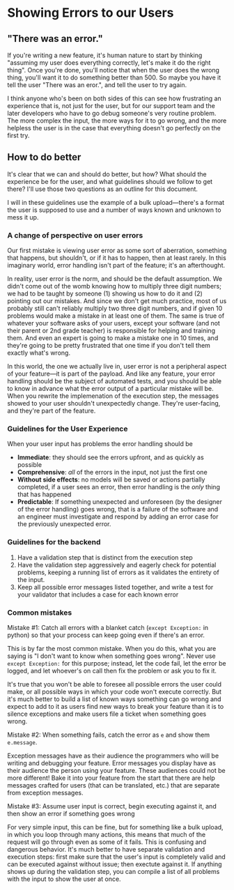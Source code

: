 # Showing Errors to our Users


## "There was an error."

If you're writing a new feature, it's human nature to start by thinking "assuming my user does everything correctly, let's make it do the right thing". Once you're done, you'll notice that when the user does the wrong thing, you'll want it to do something better than 500. So maybe you have it tell the user "There was an eror.", and tell the user to try again.

I think anyone who's been on both sides of this can see how frustrating an experience that is,
not just for the user, but for our support team and the later developers who have to go debug someone's very routine problem.
The more complex the input, the more ways for it to go wrong, and the more helpless the user is in the case that everything doesn't go perfectly
on the first try.

## How to do better

It's clear that we can and should do better, but how? What should the experience be for the user,
and what guidelines should we follow to get there? I'll use those two questions as an outline for this document.

I will in these guidelines use the example of a bulk upload—there's a format the user is supposed to use and a number of ways known and unknown to mess it up.


### A change of perspective on user errors

Our first mistake is viewing user error as some sort of aberration, something that happens, but shouldn't, or if it has to happen, then at least rarely. In this imaginary world, error handling isn't part of the feature; it's an afterthought.

In reality, user error is the norm, and should be the default assumption. We didn't come out of the womb knowing how to multiply three digit numbers; we had to be taught by someone (1) showing us how to do it and (2) pointing out our mistakes. And since we don't get much practice, most of us probably still can't reliably multiply two three digit numbers, and if given 10 problems would make a mistake in at least one of them. The same is true of whatever your software asks of your users, except your software (and not their parent or 2nd grade teacher) is responsible for helping and training them. And even an expert is going to make a mistake one in 10 times, and they're going to be pretty frustrated that one time if you don't tell them exactly what's wrong.

In this world, the one we actually live in, user error is not a peripheral aspect of your feature—it is part of the payload. And like any feature, your error handling should be the subject of automated tests, and you should be able to know in advance what the error output of a particular mistake will be. When you rewrite the implemenation of the execution step, the messages showed to your user shouldn't unexpectedly change. They're user-facing, and they're part of the feature.


### Guidelines for the User Experience

When your user input has problems the error handling should be

- **Immediate**: they should see the errors upfront, and as quickly as possible
- **Comprehensive**: _all_ of the errors in the input, not just the first one
- **Without side effects**: no models will be saved or actions partially completed, if a user sees an error,
    then error handling is the *only* thing that has happened
- **Predictable**: If something unexpected and unforeseen (by the designer of the error handling) goes wrong,
    that is a failure of the software and an engineer must investigate and respond by adding an error case for the previously unexpected error.


### Guidelines for the backend

1. Have a validation step that is distinct from the execution step
2. Have the validation step aggressively and eagerly check for potential problems,
   keeping a running list of errors as it validates the entirety of the input.
3. Keep all possible error messages listed together, and write a test for your validator that includes a case for each known error


### Common mistakes

Mistake #1: Catch all errors with a blanket catch (`except Exception:` in python) so that your process can keep going even if there's an error.

This is by far the most common mistake. When you do this, what you are saying is "I don't want to know when something goes wrong". Never use `except Exception:` for this purpose; instead, let the code fail, let the error be logged, and let whoever's on call then fix the problem or ask you to fix it.

It's true that you won't be able to foresee all possible errors the user could make, or all possible ways in which your code won't execute correctly. But it's much better to build a list of known ways something can go wrong and expect to add to it as users find new ways to break your feature than it is to silence exceptions and make users file a ticket when something goes wrong.

Mistake #2: When something fails, catch the error as `e` and show them `e.message`.

Exception messages have as their audience the programmers who will be writing and debugging your feature. Error messages you display have as their audience the person using your feature. These audiences could not be more different! Bake it into your feature from the start that there are help messages crafted for users (that can be translated, etc.) that are separate from exception messages.

Mistake #3: Assume user input is correct, begin executing against it, and then show an error if something goes wrong

For very simple input, this can be fine, but for something like a bulk upload, in which you loop through many actions, this means that much of the request will go through even as some of it fails. This is confusing and dangerous behavior. It's much better to have separate validation and execution steps: first make sure that the user's input is completely valid and can be executed against without issue; then exectute against it. If anything shows up during the validation step, you can compile a list of all problems with the input to show the user at once.
